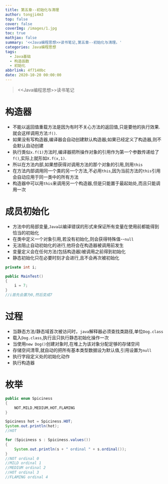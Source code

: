 ```yaml
---
title: 第五章--初始化与清理
author: tongji4m3
top: false
cover: false
coverImg: /images/1.jpg
toc: true
mathjax: false
summary: '<<Java编程思想>>读书笔记,第五章--初始化与清理。'
categories: Java编程思想
tags:
  - Java基础
  - 构造函数
  - 初始化
abbrlink: 4f7140bc
date: 2020-10-20 00:00:00
---
```


> <<Java编程思想>>读书笔记

# 构造器

+ 不能以返回值重载方法是因为有时不关心方法的返回值,只是要他的执行效果.就会这样调用方法:`f()`.
+ 如果没有写构造器,编译器会自动创建默认构造器;如果已经定义了构造器,则不会默认自动创建
+ 执行类似`x.f(1)`方法时,编译器把所操作对象的引用作为第一个参数传递给了`f()`,实际上就形如`X.f(x,1)`.
+ 所以在方法内部,如果想获得对调用方法的那个对象的引用,则用`this`
+ 在方法内部调用同一个类的另一个方法,不必用`this`,因为当前方法的`this`引用会自动应用于同一类中的所有方法
+ 构造器中可以用`this`来调用另一个构造器,但是只能置于最起始处,而且只能调用一次

# 成员初始化

+ 方法中的局部变量,`Java`以编译错误的形式来保证所有变量在使用前都能得到恰当的初始化
+ 在类中定义一个对象引用,若没有初始化,则会获得特殊值--`null`
+ 无法阻止自动初始化的进行,他将会在构造器被调用前发生
+ 变量定义会在任何方法(包括构造器)被调用之前得到初始化
+ 静态初始化只在必要时刻才会进行,且不会再次被初始化

```java
private int i;

public MainTest()
{
    i = 7;
}
//i首先会置为0,然后变成7
```

# 过程

+ 当静态方法/静态域首次被访问时，`java`解释器必须查找类路径,单位`Dog.class`
+ 载入`Dog.class`,执行且只执行静态初始化操作一次
+ 当使用`new Dog()`创建对象时,在堆上为该对象分配足够的存储空间
+ 存储空间清零,就自动的把所有基本类型数据设为默认值,引用设置为`null`
+ 执行字段定义处的初始化动作
+ 执行构造器

# 枚举

```java
public enum Spiciness
{
    NOT,MILD,MEDIUM,HOT,FLAMING
}
```



```java
Spiciness hot = Spiciness.HOT;
System.out.println(hot);
//HOT

for (Spiciness s : Spiciness.values())
{
    System.out.println(s + " ordinal " + s.ordinal());
}
//NOT ordinal 0
//MILD ordinal 1
//MEDIUM ordinal 2
//HOT ordinal 3
//FLAMING ordinal 4
```